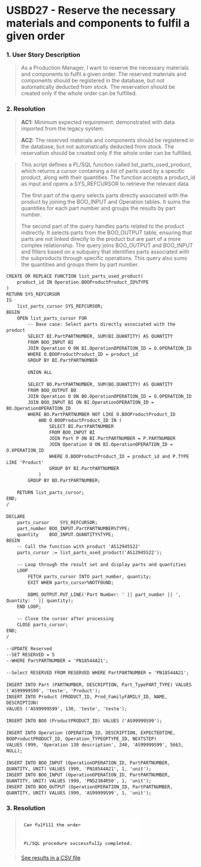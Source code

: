 # USBD27 - Reserve the necessary materials and components to fulfil a given order

### 1. User Story Description

>  As a Production Manager, I want to reserve the necessary materials and components to fulfil a given order. The reserved materials and components should be registered in the database, but not automatically deducted from stock. The reservation should be created only if the whole order can be fulfilled.


### 2. Resolution
>**AC1:** Minimum expected requirement: demonstrated with data imported from the
legacy system.
> 
>**AC2:** The reserved materials and components
should be registered in the database, but not automatically deducted from stock.
The reservation should be created only if the whole order can be fulfilled.


>This script defines a PL/SQL function called list_parts_used_product, which returns a cursor containing a list of parts used by a specific product, along with their quantities. The function accepts a product_id as input and opens a SYS_REFCURSOR to retrieve the relevant data.
>
>The first part of the query selects parts directly associated with the product by joining the BOO_INPUT and Operation tables. It sums the quantities for each part number and groups the results by part number.
>
>The second part of the query handles parts related to the product indirectly. It selects parts from the BOO_OUTPUT table, ensuring that parts are not linked directly to the product but are part of a more complex relationship. The query joins BOO_OUTPUT and BOO_INPUT and filters based on a subquery that identifies parts associated with the subproducts through specific operations. This query also sums the quantities and groups them by part number.

    CREATE OR REPLACE FUNCTION list_parts_used_product(
        product_id IN Operation.BOOProductProduct_ID%TYPE
    )
    RETURN SYS_REFCURSOR
    IS
        list_parts_cursor SYS_REFCURSOR;
    BEGIN
        OPEN list_parts_cursor FOR
            -- Base case: Select parts directly associated with the product
            SELECT BI.PartPARTNUMBER, SUM(BI.QUANTITY) AS QUANTITY
            FROM BOO_INPUT BI
            JOIN Operation O ON BI.OperationOPERATION_ID = O.OPERATION_ID
            WHERE O.BOOProductProduct_ID = product_id
            GROUP BY BI.PartPARTNUMBER
    
            UNION ALL
    
            SELECT BO.PartPARTNUMBER, SUM(BO.QUANTITY) AS QUANTITY
            FROM BOO_OUTPUT BO
            JOIN Operation O ON BO.OperationOPERATION_ID = O.OPERATION_ID
            JOIN BOO_INPUT BI ON BI.OperationOPERATION_ID = BO.OperationOPERATION_ID
            WHERE BO.PartPARTNUMBER NOT LIKE O.BOOProductProduct_ID
                AND O.BOOProductProduct_ID IN (
                    SELECT BI.PartPARTNUMBER
                    FROM BOO_INPUT BI
                    JOIN Part P ON BI.PartPARTNUMBER = P.PARTNUMBER
                    JOIN Operation O ON BI.OperationOPERATION_ID = O.OPERATION_ID
                    WHERE O.BOOProductProduct_ID = product_id and P.TYPE LIKE 'Product'
                    GROUP BY BI.PartPARTNUMBER
                ) 
            GROUP BY BO.PartPARTNUMBER;
    
        RETURN list_parts_cursor;
    END;
    /

    DECLARE
        parts_cursor	SYS_REFCURSOR;
        part_number	BOO_INPUT.PartPARTNUMBER%TYPE;
        quantity	BOO_INPUT.QUANTITY%TYPE;
    BEGIN
        -- Call the function with product 'AS12945S22'
        parts_cursor := list_parts_used_product('AS12945S22');
    
        -- Loop through the result set and display parts and quantities
        LOOP
            FETCH parts_cursor INTO part_number, quantity;
            EXIT WHEN parts_cursor%NOTFOUND;
            
            DBMS_OUTPUT.PUT_LINE('Part Number: ' || part_number || ', Quantity: ' || quantity);
        END LOOP;
        
        -- Close the cursor after processing
        CLOSE parts_cursor;
    END;
    /

    --UPDATE Reserved
    --SET RESERVED = 5
    --WHERE PartPARTNUMBER = 'PN18544A21';
    
    --Select RESERVED FROM RESERVED WHERE PartPARTNUMBER = 'PN18544A21';
    
    INSERT INTO Part (PARTNUMBER, DESCRIPTION, Part_TypePART_TYPE) VALUES ('AS99999S99', 'teste', 'Product');
    INSERT INTO Product (PRODUCT_ID, Prod_FamilyFAMILY_ID, NAME, DESCRIPTION)
    VALUES ('AS99999S99', 130, 'teste', 'teste');
    
    INSERT INTO BOO (ProductPRODUCT_ID) VALUES ('AS99999S99');
    
    INSERT INTO Operation (OPERATION_ID, DESCRIPTION, EXPECTEDTIME, BOOProductPRODUCT_ID, Operation_TYPEOPTYPE_ID, NEXTSTEP)
    VALUES (999, 'Operation 130 description', 240, 'AS99999S99', 5663, NULL);
    
    INSERT INTO BOO_INPUT (OperationOPERATION_ID, PartPARTNUMBER, QUANTITY, UNIT) VALUES (999, 'PN18544A21', 1, 'unit');
    INSERT INTO BOO_INPUT (OperationOPERATION_ID, PartPARTNUMBER, QUANTITY, UNIT) VALUES (999, 'PN52384R50', 1, 'unit');
    INSERT INTO BOO_OUTPUT (OperationOPERATION_ID, PartPARTNUMBER, QUANTITY, UNIT) VALUES (999, 'AS99999S99', 1, 'unit');

### 3. Resolution

>![Results](img/USBD27.png)

>[See results in a CSV file](csv_result/USBD27.csv)


